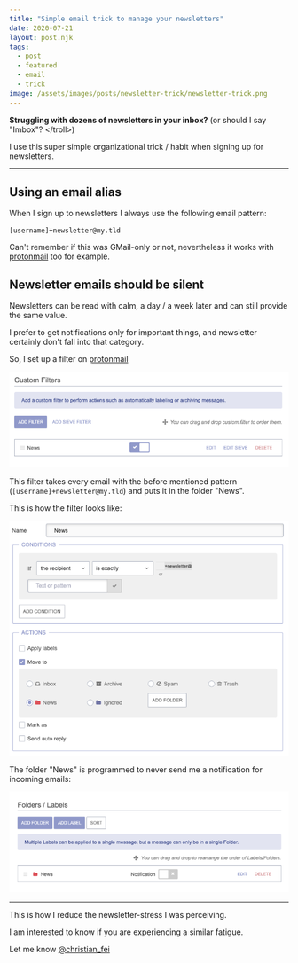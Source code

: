 ```yaml
---
title: "Simple email trick to manage your newsletters"
date: 2020-07-21
layout: post.njk
tags:
  - post
  - featured
  - email
  - trick
image: /assets/images/posts/newsletter-trick/newsletter-trick.png
---
```


**Struggling with dozens of newsletters in your inbox?** (or should I say "Imbox"? &lt;/troll&gt;)

I use this super simple organizational trick / habit when signing up for newsletters.

---

## Using an email alias

When I sign up to newsletters I always use the following email pattern:

```
[username]+newsletter@my.tld
```

Can't remember if this was GMail-only or not, nevertheless it works with [protonmail](https://proton.go2cloud.org/aff_c?offer_id=15&aff_id=1721&source=blog) too for example.

## Newsletter emails should be silent

Newsletters can be read with calm, a day / a week later and can still provide the same value.

I prefer to get notifications only for important things, and newsletter certainly don't fall into that category.

So, I set up a filter on [protonmail](https://proton.go2cloud.org/aff_c?offer_id=15&aff_id=1721&source=blog)

![protonmail filters](/assets/images/posts/newsletter-trick/protonmail-filters.png)

This filter takes every email with the before mentioned pattern (`[username]+newsletter@my.tld`) and puts it in the folder "News".

This is how the filter looks like:

![protonmail filters](/assets/images/posts/newsletter-trick/protonmail-filter.png)

The folder "News" is programmed to never send me a notification for incoming emails:

![protonmail filters](/assets/images/posts/newsletter-trick/protonmail-folders.png)

---

This is how I reduce the newsletter-stress I was perceiving.

I am interested to know if you are experiencing a similar fatigue.

Let me know [@christian_fei](https://twitter.com/christian_fei)
